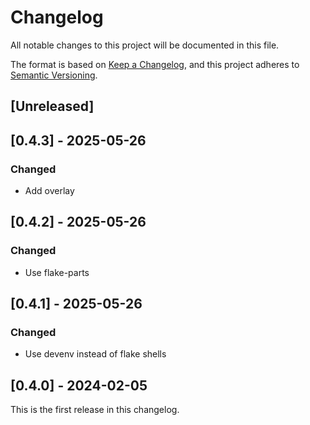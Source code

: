 # Changelog

All notable changes to this project will be documented in this file.

The format is based on [Keep a Changelog](https://keepachangelog.com/en/1.0.0/),
and this project adheres to [Semantic Versioning](https://semver.org/spec/v2.0.0.html).

## [Unreleased]

## [0.4.3] - 2025-05-26

### Changed

- Add overlay

## [0.4.2] - 2025-05-26

### Changed

- Use flake-parts

## [0.4.1] - 2025-05-26

### Changed

- Use devenv instead of flake shells

## [0.4.0] - 2024-02-05

This is the first release in this changelog.

